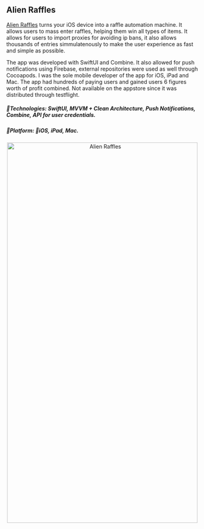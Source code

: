 
## Alien Raffles
[Alien Raffles](https://alienios.com/) turns your iOS device into a raffle automation machine. It allows users to mass enter raffles, helping them win all types of items. It allows for users to import proxies for avoiding ip bans, it also allows thousands of entries simmulatenously to make the user experience as fast and simple as possible.

The app was developed with SwiftUI and Combine. It also allowed for push notifications using Firebase, external repositories were used as well through Cocoapods.
I was the sole mobile developer of the app for iOS, iPad and Mac.
The app had hundreds of paying users and gained users 6 figures worth of profit combined.
Not available on the appstore since it was distributed through testflight.


##### 🔨Technologies: SwiftUI, MVVM + Clean Architecture, Push Notifications, Combine, API for user credentials.
##### 🚀Platform: 📱iOS, iPad, Mac.
<p align="center">
<a href="https://alienios.com/" target="_blank"><img src="https://alienios.com/public/img/rightPhone.png" width="500" height="1000" title="Alien Raffles"></a>
</p>

